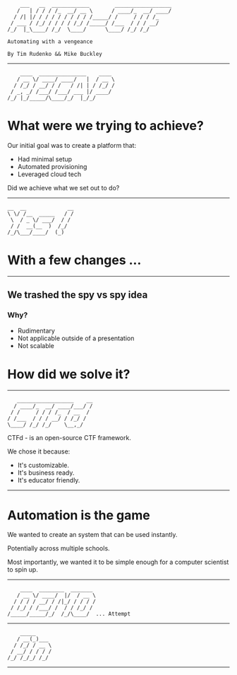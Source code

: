 ```
    ___   __  ____________        __________________
   /   | / / / /_  __/ __ \      / ____/_  __/ ____/
  / /| |/ / / / / / / / / /_____/ /     / / / /_
 / ___ / /_/ / / / / /_/ /_____/ /___  / / / __/
/_/  |_\____/ /_/  \____/      \____/ /_/ /_/

Automating with a vengeance

By Tim Rudenko && Mike Buckley
```
---
```
    ____  _______________    ____ 
   / __ \/ ____/ ____/   |  / __ \
  / /_/ / __/ / /   / /| | / /_/ /
 / _, _/ /___/ /___/ ___ |/ ____/ 
/_/ |_/_____/\____/_/  |_/_/      
```

# What were we trying to achieve?

Our initial goal was to create a platform that:
- Had minimal setup
- Automated provisioning
- Leveraged cloud tech

Did we achieve what we set out to do?

---
```
__  __             __
\ \/ /__  _____   / /
 \  / _ \/ ___/  / / 
 / /  __(__  )  /_/  
/_/\___/____/  (_)   
```

# With a few changes ...
---
## We trashed the spy vs spy idea

### Why?

- Rudimentary
- Not applicable outside of a presentation
- Not scalable

# How did we solve it?
---
```
   __________________    __
  / ____/_  __/ ____/___/ /
 / /     / / / /_  / __  / 
/ /___  / / / __/ / /_/ /  
\____/ /_/ /_/    \__,_/   
```

CTFd - is an open-source CTF framework.

We chose it because:
- It's customizable.
- It's business ready.
- It's educator friendly.


---
# Automation is the game

We wanted to create an system that can be used instantly.

Potentially across multiple schools.

Most importantly, we wanted it to be simple enough for a computer scientist to spin up.

---
```
    ____  ________  _______
   / __ \/ ____/  |/  / __ \
  / / / / __/ / /|_/ / / / /
 / /_/ / /___/ /  / / /_/ /
/_____/_____/_/  /_/\____/  ... Attempt

```
---
```
    _____
   / __(_)___
  / /_/ / __ \
 / __/ / / / /
/_/ /_/_/ /_/

```
---

